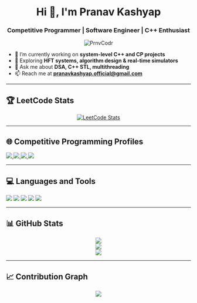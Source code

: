 <h1 align="center">Hi 👋, I'm Pranav Kashyap</h1>
<h3 align="center">Competitive Programmer | Software Engineer | C++ Enthusiast</h3>

<p align="center">
  <img src="https://komarev.com/ghpvc/?username=PrnvCodr&label=Profile%20views&color=0e75b6&style=flat" alt="PrnvCodr" />
</p>

- 🔭 I’m currently working on **system-level C++ and CP projects**
- 🌱 Exploring **HFT systems, algorithm design & real-time simulators**
- 💬 Ask me about **DSA, C++ STL, multithreading**
- 📫 Reach me at **pranavkashyap.official@gmail.com**

---

## 🏆 LeetCode Stats

<p align="center">
  <a href="https://leetcode.com/Alt_Shift_Elite" target="_blank">
    <img src="https://leetcard.jacoblin.cool/Alt_Shift_Elite?ext=contest" alt="LeetCode Stats" />
  </a>
</p>

---

## 🌐 Competitive Programming Profiles

<p>
  <a href="https://codeforces.com/profile/Alt_Shift_Elite" target="_blank">
    <img src="https://img.shields.io/badge/Codeforces-Alt__Shift__Elite-1F8ACB?style=for-the-badge&logo=codeforces&logoColor=white" />
  </a>
  
  <a href="https://www.codechef.com/users/pranvkashyp122" target="_blank">
    <img src="https://img.shields.io/badge/CodeChef-pranvkashyp122-5B4638?style=for-the-badge&logo=codechef&logoColor=white" />
  </a>

  <a href="https://atcoder.jp/users/Alt_Shift_Elite" target="_blank">
    <img src="https://img.shields.io/badge/AtCoder-Alt__Shift__Elite-1f8acb?style=for-the-badge" />
  </a>

  <a href="https://leetcode.com/Alt_Shift_Elite" target="_blank">
    <img src="https://img.shields.io/badge/LeetCode-Alt__Shift__Elite-FFA116?style=for-the-badge&logo=leetcode&logoColor=black" />
  </a>
</p>

---

## 💻 Languages and Tools

<p>
  <img src="https://img.shields.io/badge/C++-00599C?style=flat&logo=c%2B%2B&logoColor=white"/>
  <img src="https://img.shields.io/badge/C-00599C?style=flat&logo=c&logoColor=white"/>
  <img src="https://img.shields.io/badge/Python-3776AB?style=flat&logo=python&logoColor=white"/>
  <img src="https://img.shields.io/badge/Linux-FCC624?style=flat&logo=linux&logoColor=black"/>
  <img src="https://img.shields.io/badge/MySQL-4479A1?style=flat&logo=mysql&logoColor=white"/>
</p>

---

## 📊 GitHub Stats

<p align="center">
  <img src="https://github-readme-stats.vercel.app/api?username=PrnvCodr&show_icons=true&theme=radical" />
  <br />
  <img src="https://github-readme-streak-stats.herokuapp.com/?user=PrnvCodr&theme=radical" />
  <br />
  <img src="https://github-readme-stats.vercel.app/api/top-langs/?username=PrnvCodr&layout=compact&theme=radical"/>
</p>

---

## 📈 Contribution Graph

<p align="center">
  <img src="https://github-readme-activity-graph.vercel.app/graph?username=PrnvCodr&theme=react-dark" />
</p>
